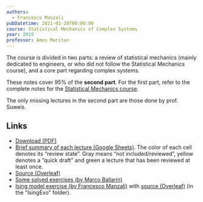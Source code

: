```yaml
---
authors:
  - Francesco Manzali
pubDatetime: 2021-01-28T00:00:00
course: Statistical Mechanics of Complex Systems
year: 2019
professor: Amos Maritan
---
```


The course is divided in two parts: a review of statistical mechanics (mainly dedicated to engineers, or who did not follow the Statistical Mechanics course), and a core part regarding complex systems.

These notes cover 95% of the **second part**. For the first part, refer to the complete notes for the [Statistical Mechanics course](/notes/statistical-mechanics-2019).

The only missing lectures in the second part are those done by prof. Suweis.

## Links

- [Download (PDF)](/public/notes/ComplexSystems_2019.pdf)
- [Brief summary of each lecture (Google Sheets)](https://docs.google.com/spreadsheets/d/1H_VqhfWnARh3Nlv6bU2MoWXACttQx0YhCds1guY-hKE/edit?usp=sharing). The color of each cell denotes its “review state”. Gray means “not included/reviewed”, yellow denotes a “quick draft” and green a lecture that has been reviewed at least once.
- [Source (Overleaf)](https://www.overleaf.com/read/bpvntjdmtmjh)
- [Some solved exercises (by Marco Ballarin)](https://www.overleaf.com/read/qsbvkjqtdjqj)
- [Ising model exercise (by Francesco Manzali)](/public/notes/Ising_exo_2019.pdf) with [source (Overleaf)](https://www.overleaf.com/read/bpvntjdmtmjh) (in the "IsingExo" folder).
